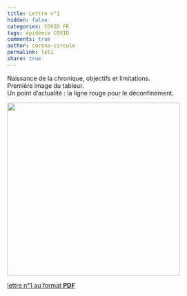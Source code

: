 ```yaml
---
title: Lettre n°1
hidden: false
categories: COVID FR
tags: épidémie COVID 
comments: true
author: corona-circule
permalink: let1
share: true
---
```


<link rel="stylesheet" href="../assets/css/style.css">

Naissance de la chronique, objectifs et limitations.<br/>
Première image du tableur.<br/>
Un point d’actualité : la ligne rouge pour le déconfinement.<br/>

<img src='/lettres/images/img-01.png' width='400px'/>

[lettre n°1 au format __PDF__](/lettres/resources/pdf/lettre-01.pdf)

<!-- [ABSOLUTE lettre n°1 au format __PDF__](https://github.com/corona-circule/lettres/blob/main/resources/pdf/lettre-01.pdf) --> 
